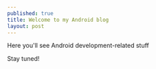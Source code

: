 ```yaml
---
published: true
title: Welcome to my Android blog
layout: post
---
```

Here you'll see Android development-related stuff

Stay tuned!